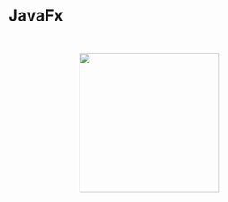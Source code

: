# JavaFx

<br>

<p align="center">
  
  <img src="https://upload.wikimedia.org/wikipedia/en/thumb/c/cc/JavaFX_Logo.png/300px-JavaFX_Logo.png"  height="250px">
  
  </p>
